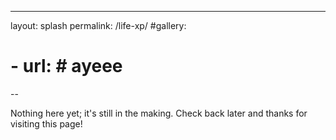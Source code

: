 ---
layout: splash
permalink: /life-xp/
#gallery:
#  - url: # ayeee
--

Nothing here yet; it's still in the making.
Check back later and thanks for visiting this page!
